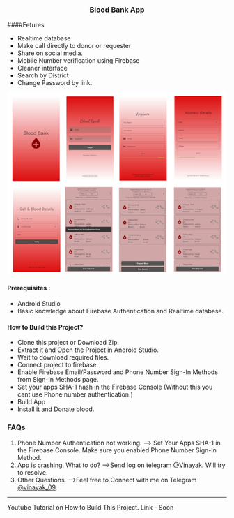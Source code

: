 ###  <center> Blood Bank App</center>
####Fetures

- Realtime database
- Make call directly to donor or requester
- Share on social media.
- Mobile Number verification using Firebase
- Cleaner interface
- Search by District
- Change Password by link.


[<img src="media/bloodBankProject.png" />](https://t.me/vinayak_09)

#### Prerequisites :
- Android Studio
- Basic knowledge about Firebase Authentication and Realtime database.

#### How to Build this Project?
- Clone this project or Download Zip.
- Extract it and Open the Project in Android Studio.
- Wait to download required files.
- Connect project to firebase.
- Enable Firebase Email/Password and Phone Number Sign-In Methods from Sign-In Methods page.
- Set your apps SHA-1 hash in the Firebase Console (Without this you cant use Phone number authentication.)
- Build App
- Install it and Donate blood.

### FAQs
1. Phone Number Authentication not working.
--> Set Your Apps SHA-1 in the Firebase Console. Make sure you enabled Phone Number Sign-In Method.
2. App is crashing. What to do?
-->Send log on telegram [@Vinayak](http://t.me/vinayak_09). Will try to resolve.
3. Other Questions.
-->Feel free to Connect with me on Telegram [@vinayak_09](http://t.me/vinayak_09).


------------

Youtube Tutorial on How to Build This Project.
Link - Soon

